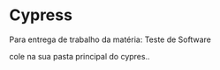 # Cypress
Para entrega de trabalho da matéria: Teste de Software

cole na sua pasta principal do cypres.. 
